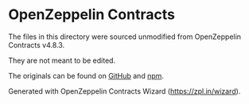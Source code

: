 # OpenZeppelin Contracts

The files in this directory were sourced unmodified from OpenZeppelin Contracts v4.8.3.

They are not meant to be edited.

The originals can be found on [GitHub] and [npm].

[GitHub]: https://github.com/OpenZeppelin/openzeppelin-contracts-upgradeable/tree/v4.8.3
[npm]: https://www.npmjs.com/package/@openzeppelin/contracts-upgradeable/v/4.8.3

Generated with OpenZeppelin Contracts Wizard (https://zpl.in/wizard).
